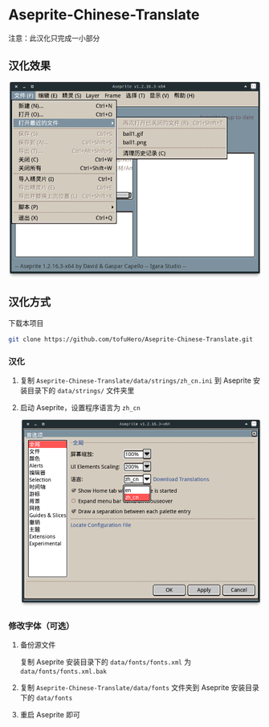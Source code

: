 # Aseprite-Chinese-Translate

注意：此汉化只完成一小部分

## 汉化效果

![](img/截图_20200305_153626.png)

## 汉化方式

下载本项目

```sh
git clone https://github.com/tofuHero/Aseprite-Chinese-Translate.git
```

### 汉化

1. 复制 `Aseprite-Chinese-Translate/data/strings/zh_cn.ini` 到 Aseprite 安装目录下的 `data/strings/` 文件夹里

2. 启动 Aseprite，设置程序语言为 `zh_cn`

   ![](img/截图_20200305_154349.png)

### 修改字体（可选）

1. 备份源文件

   复制 Aseprite 安装目录下的 `data/fonts/fonts.xml` 为 `data/fonts/fonts.xml.bak`

2. 复制 `Aseprite-Chinese-Translate/data/fonts` 文件夹到 Aseprite 安装目录下的 `data/fonts`

3. 重启 Aseprite 即可
